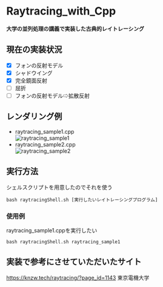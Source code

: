 # Raytracing_with_Cpp
__大学の並列処理の講義で実装した古典的レイトレーシング__
## 現在の実装状況
- [x] フォンの反射モデル
- [x] シャドウイング
- [x] 完全鏡面反射
- [ ] 屈折
- [ ] フォンの反射モデル⇨拡散反射

## レンダリング例
- raytracing_sample1.cpp  
![raytracing_sample1](https://user-images.githubusercontent.com/83057130/169650604-9a6decba-0733-4633-ac67-71647f2fde8a.png)
- raytracing_sample2.cpp  
![raytracing_sample2](https://user-images.githubusercontent.com/83057130/169650618-2d90c0c9-3c0d-40b7-af03-8a9f899c20ae.png)
## 実行方法
シェルスクリプトを用意したのでそれを使う
```
bash raytracingShell.sh [実行したいレイトレーシングプログラム]
```
### 使用例
raytracing_sample1.cppを実行したい
```
bash raytracingShell.sh raytracing_sample1
```

## 実装で参考にさせていただいたサイト
https://knzw.tech/raytracing/?page_id=1143 東京電機大学
